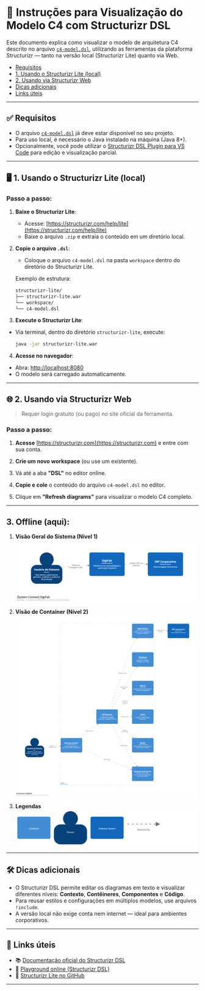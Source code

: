 # 🧩 Instruções para Visualização do Modelo C4 com Structurizr DSL

Este documento explica como visualizar o modelo de arquitetura C4 descrito no arquivo [`c4-model.dsl`](../c4/c4-model.dsl), utilizando as ferramentas da plataforma Structurizr — tanto na versão local (Structurizr Lite) quanto via Web.


- [Requisitos](#-requisitos)
- [1. Usando o Structurizr Lite (local)](#️-1-usando-o-structurizr-lite-local)
- [2. Usando via Structurizr Web](#-2-usando-via-structurizr-web)
- [Dicas adicionais](#️-dicas-adicionais)
- [Links úteis](#-links-úteis)
---

## ✅ Requisitos

- O arquivo [`c4-model.dsl`](../c4/c4-model.dsl) já deve estar disponível no seu projeto.
- Para uso local, é necessário o Java instalado na máquina (Java 8+).
- Opcionalmente, você pode utilizar o [Structurizr DSL Plugin para VS Code](https://marketplace.visualstudio.com/items?itemName=structurizr.vscode-structurizr) para edição e visualização parcial.

---

## 🖥️ 1. Usando o Structurizr Lite (local)

### Passo a passo:

1. **Baixe o Structurizr Lite**:
   - Acesse: [https://structurizr.com/help/lite](https://structurizr.com/help/lite)
   - Baixe o arquivo `.zip` e extraia o conteúdo em um diretório local.

2. **Copie o arquivo `.dsl`**:
   - Coloque o arquivo `c4-model.dsl` na pasta `workspace` dentro do diretório do Structurizr Lite.

   Exemplo de estrutura:
   ```text
   structurizr-lite/
   ├── structurizr-lite.war
   └── workspace/
   └── c4-model.dsl
   ```
3. **Execute o Structurizr Lite**:
- Via terminal, dentro do diretório `structurizr-lite`, execute:

  ```bash
  java -jar structurizr-lite.war
  ```

4. **Acesse no navegador**:
- Abra: [http://localhost:8080](http://localhost:8080)
- O modelo será carregado automaticamente.

---

## 🌐 2. Usando via Structurizr Web

> Requer login gratuito (ou pago) no site oficial da ferramenta.

### Passo a passo:

1. **Acesse** [https://structurizr.com](https://structurizr.com) e entre com sua conta.

2. **Crie um novo workspace** (ou use um existente).

3. Vá até a aba **"DSL"** no editor online.

4. **Copie e cole** o conteúdo do arquivo `c4-model.dsl` no editor.

5. Clique em **"Refresh diagrams"** para visualizar o modelo C4 completo.

---

## 3. Offline (aqui):
1. **Visão Geral do Sistema (Nível 1)**
![Nível 1](./images/structurizr-1-SystemContext-001.png)

2. **Visão de Container (Nível 2)**
![Nível 2](./images/structurizr-1-Container-001.png)

3. **Legendas**
![Legenda 1](./images/structurizr-1-Container-001-key.png)

---

## 🛠️ Dicas adicionais

- O Structurizr DSL permite editar os diagramas em texto e visualizar diferentes níveis: **Contexto**, **Contêineres**, **Componentes** e **Código**.
- Para reusar estilos e configurações em múltiplos modelos, use arquivos `!include`.
- A versão local não exige conta nem internet — ideal para ambientes corporativos.

---

## 🔗 Links úteis

- 📚 [Documentação oficial do Structurizr DSL](https://structurizr.com/help/dsl)
- 🧪 [Playground online (Structurizr DSL)](https://structurizr.com/dsl)
- 🧰 [Structurizr Lite no GitHub](https://github.com/structurizr/lite)

---
